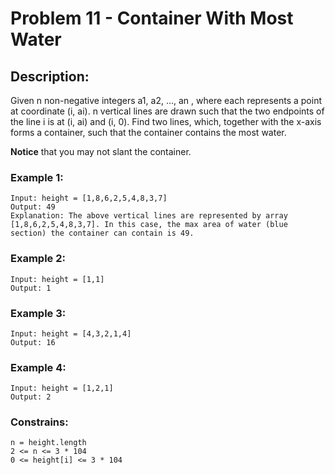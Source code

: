 # Problem 11 - Container With Most Water

## Description:
Given n non-negative integers a1, a2, ..., an , where each represents a point at coordinate (i, ai). n vertical lines are drawn such that the two endpoints of the line i is at (i, ai) and (i, 0). Find two lines, which, together with the x-axis forms a container, such that the container contains the most water.

**Notice** that you may not slant the container.

### Example 1:
    Input: height = [1,8,6,2,5,4,8,3,7]
    Output: 49
    Explanation: The above vertical lines are represented by array [1,8,6,2,5,4,8,3,7]. In this case, the max area of water (blue section) the container can contain is 49.

### Example 2:
    Input: height = [1,1]
    Output: 1

### Example 3:
    Input: height = [4,3,2,1,4]
    Output: 16

### Example 4:
    Input: height = [1,2,1]
    Output: 2

### Constrains:
    n = height.length
    2 <= n <= 3 * 104
    0 <= height[i] <= 3 * 104